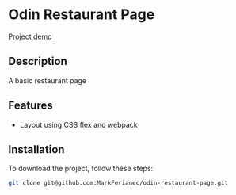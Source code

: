 # Odin Restaurant Page

[Project demo](https://markferianec.github.io/odin-restaurant-page/)

## Description

A basic restaurant page

## Features

- Layout using CSS flex and webpack

## Installation

To download the project, follow these steps:

```bash
git clone git@github.com:MarkFerianec/odin-restaurant-page.git
```
